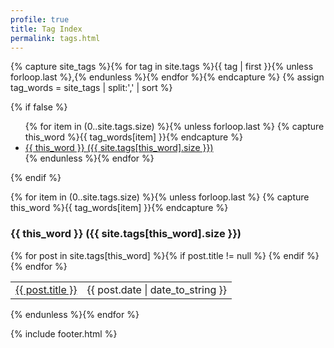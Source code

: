 ```yaml
---
profile: true
title: Tag Index
permalink: tags.html
---
```

{% capture site_tags %}{% for tag in site.tags %}{{ tag | first }}{% unless forloop.last %},{% endunless %}{% endfor %}{% endcapture %}
{% assign tag_words = site_tags | split:',' | sort %}

{% if false %}
<ul class="tags tags__index clearfix">
  {% for item in (0..site.tags.size) %}{% unless forloop.last %}
    {% capture this_word %}{{ tag_words[item] }}{% endcapture %}
    <li>
      <a href="#{{ this_word | cgi_escape }}" class="tag">{{ this_word }}
        <span>({{ site.tags[this_word].size }})</span>
      </a>
    </li>
  {% endunless %}{% endfor %}
</ul>
{% endif %}

{% for item in (0..site.tags.size) %}{% unless forloop.last %}
{% capture this_word %}{{ tag_words[item] }}{% endcapture %}

<a id="{{ this_word | cgi_escape }}"></a>
<h3>{{ this_word }} ({{ site.tags[this_word].size }})</h3>

<table class="tags__posts">
{% for post in site.tags[this_word] %}{% if post.title != null %}
  <tr>
    <td><a href="{{ post.url }}">{{ post.title }}</a></td>
    <td>{{ post.date | date_to_string }}</td>
  </tr>
{% endif %}{% endfor %}
</table>

{% endunless %}{% endfor %}

{% include footer.html %}
